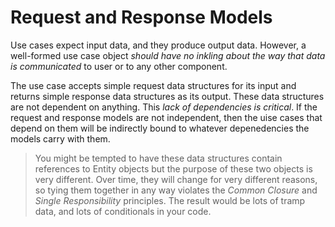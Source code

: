 # Request and Response Models

Use cases expect input data, and they produce output data. However, a well-formed use case object *should have no inkling about the way that data is communicated* to user or to any other component.

The use case accepts simple request data structures for its input and returns simple response data structures as its output. These data structures are not dependent on anything. This *lack of dependencies is critical*. If the request and response models are not independent, then the uise cases that depend on them will be indirectly bound to whatever depenedencies the models carry with them.

> You might be tempted to have these data structures contain references to Entity objects but the purpose of these two objects is very different. Over time, they will change for very different reasons, so tying them together in any way violates the *Common Closure* and *Single Responsibility* principles. The result would be lots of tramp data, and lots of conditionals in your code.
